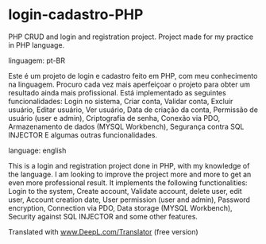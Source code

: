 # login-cadastro-PHP
PHP CRUD and login and registration project. Project made for my practice in PHP language.

linguagem: pt-BR

Este é um projeto de login e cadastro feito em PHP, com meu conhecimento na linguagem. 
Procuro cada vez mais aperfeiçoar o projeto para obter um resultado ainda mais profissional.
Está implementado as seguintes funcionalidades:
Login no sistema,
Criar conta,
Validar conta,
Excluir usuário,
Editar usuário,
Ver usuário,
Data de criação da conta,
Permissão de usuário (user e admin),
Criptografia de senha,
Conexão via PDO,
Armazenamento de dados (MYSQL Workbench),
Segurança contra SQL INJECTOR
E algumas outras funcionalidades.

language: english

This is a login and registration project done in PHP, with my knowledge of the language. 
I am looking to improve the project more and more to get an even more professional result.
It implements the following functionalities:
Login to the system,
Create account,
Validate account,
delete user,
edit user,
Account creation date,
User permission (user and admin),
Password encryption,
Connection via PDO,
Data storage (MYSQL Workbench),
Security against SQL INJECTOR
and some other features.

Translated with www.DeepL.com/Translator (free version)
